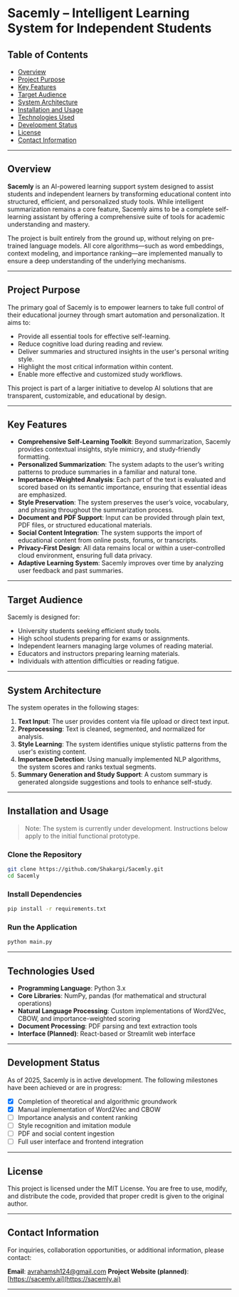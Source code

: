 # Sacemly – Intelligent Learning System for Independent Students

## Table of Contents

* [Overview](#overview)
* [Project Purpose](#project-purpose)
* [Key Features](#key-features)
* [Target Audience](#target-audience)
* [System Architecture](#system-architecture)
* [Installation and Usage](#installation-and-usage)
* [Technologies Used](#technologies-used)
* [Development Status](#development-status)
* [License](#license)
* [Contact Information](#contact-information)

---

## Overview

**Sacemly** is an AI-powered learning support system designed to assist students and independent learners by transforming educational content into structured, efficient, and personalized study tools. While intelligent summarization remains a core feature, Sacemly aims to be a complete self-learning assistant by offering a comprehensive suite of tools for academic understanding and mastery.

The project is built entirely from the ground up, without relying on pre-trained language models. All core algorithms—such as word embeddings, context modeling, and importance ranking—are implemented manually to ensure a deep understanding of the underlying mechanisms.

---

## Project Purpose

The primary goal of Sacemly is to empower learners to take full control of their educational journey through smart automation and personalization. It aims to:

* Provide all essential tools for effective self-learning.
* Reduce cognitive load during reading and review.
* Deliver summaries and structured insights in the user's personal writing style.
* Highlight the most critical information within content.
* Enable more effective and customized study workflows.

This project is part of a larger initiative to develop AI solutions that are transparent, customizable, and educational by design.

---

## Key Features

* **Comprehensive Self-Learning Toolkit**: Beyond summarization, Sacemly provides contextual insights, style mimicry, and study-friendly formatting.
* **Personalized Summarization**: The system adapts to the user’s writing patterns to produce summaries in a familiar and natural tone.
* **Importance-Weighted Analysis**: Each part of the text is evaluated and scored based on its semantic importance, ensuring that essential ideas are emphasized.
* **Style Preservation**: The system preserves the user’s voice, vocabulary, and phrasing throughout the summarization process.
* **Document and PDF Support**: Input can be provided through plain text, PDF files, or structured educational materials.
* **Social Content Integration**: The system supports the import of educational content from online posts, forums, or transcripts.
* **Privacy-First Design**: All data remains local or within a user-controlled cloud environment, ensuring full data privacy.
* **Adaptive Learning System**: Sacemly improves over time by analyzing user feedback and past summaries.

---

## Target Audience

Sacemly is designed for:

* University students seeking efficient study tools.
* High school students preparing for exams or assignments.
* Independent learners managing large volumes of reading material.
* Educators and instructors preparing learning materials.
* Individuals with attention difficulties or reading fatigue.

---

## System Architecture

The system operates in the following stages:

1. **Text Input**: The user provides content via file upload or direct text input.
2. **Preprocessing**: Text is cleaned, segmented, and normalized for analysis.
3. **Style Learning**: The system identifies unique stylistic patterns from the user's existing content.
4. **Importance Detection**: Using manually implemented NLP algorithms, the system scores and ranks textual segments.
5. **Summary Generation and Study Support**: A custom summary is generated alongside suggestions and tools to enhance self-study.

---

## Installation and Usage

> Note: The system is currently under development. Instructions below apply to the initial functional prototype.

### Clone the Repository

```bash
git clone https://github.com/Shakargi/Sacemly.git
cd Sacemly
```

### Install Dependencies

```bash
pip install -r requirements.txt
```

### Run the Application

```bash
python main.py
```

---

## Technologies Used

* **Programming Language**: Python 3.x
* **Core Libraries**: NumPy, pandas (for mathematical and structural operations)
* **Natural Language Processing**: Custom implementations of Word2Vec, CBOW, and importance-weighted scoring
* **Document Processing**: PDF parsing and text extraction tools
* **Interface (Planned)**: React-based or Streamlit web interface

---

## Development Status

As of 2025, Sacemly is in active development. The following milestones have been achieved or are in progress:

* [x] Completion of theoretical and algorithmic groundwork
* [x] Manual implementation of Word2Vec and CBOW
* [ ] Importance analysis and content ranking
* [ ] Style recognition and imitation module
* [ ] PDF and social content ingestion
* [ ] Full user interface and frontend integration

---

## License

This project is licensed under the MIT License. You are free to use, modify, and distribute the code, provided that proper credit is given to the original author.

---

## Contact Information

For inquiries, collaboration opportunities, or additional information, please contact:

**Email**: [avrahamsh124@gmail.com](mailto:avrahamsh124@gmail.com)
**Project Website (planned)**: [https://sacemly.ai](https://sacemly.ai)

---

